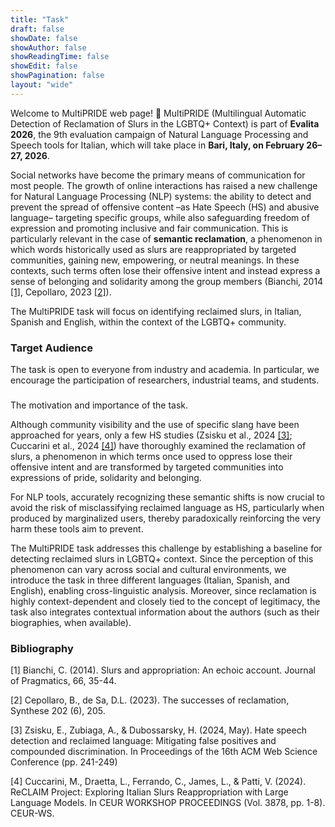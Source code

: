 ```yaml
---
title: "Task"
draft: false
showDate: false
showAuthor: false
showReadingTime: false
showEdit: false
showPagination: false
layout: "wide"
---
```

<style>
.prose, .prose-lg {
    max-width: none !important;
}
.container {
    max-width: 95vw !important;
}
</style>

Welcome to MultiPRIDE web page! 🌈
MultiPRIDE (Multilingual Automatic Detection of Reclamation of Slurs in the LGBTQ+ Context) is part of **Evalita 2026**, the 9th evaluation campaign of Natural Language Processing and Speech tools for Italian, which will take place in **Bari, Italy, on February 26–27, 2026**.

Social networks have become the primary means of communication for most people. The growth of online interactions has raised a new challenge for Natural Language Processing (NLP) systems: the ability to detect and prevent the spread of offensive content –as Hate Speech (HS) and abusive language– targeting specific groups, while also safeguarding freedom of expression and promoting inclusive and fair communication. This is particularly relevant in the case of **semantic reclamation**, a phenomenon in which words historically used as slurs are reappropriated by targeted communities, gaining new, empowering, or neutral meanings. In these contexts, such terms often lose their offensive intent and instead express a sense of belonging and solidarity among the group members (Bianchi, 2014 [[1]](#1), Cepollaro, 2023 [[2]](#2)). 

The MultiPRIDE task will focus on identifying reclaimed slurs, in Italian, Spanish and English, within  the context of the LGBTQ+ community.

### Target Audience

The task is open to everyone from industry and academia. In particular, we encourage the participation of researchers, industrial teams, and students. 



###
The motivation and importance of the task.

Although community visibility and the use of specific slang have been approached for years, only a few HS studies (Zsisku et al., 2024 [[3]](#3); Cuccarini et al., 2024 [[4]](#4)) have thoroughly examined the reclamation of slurs, a phenomenon in which terms once used to oppress lose their offensive intent and are transformed by targeted communities into expressions of pride, solidarity and belonging. 

For NLP tools, accurately recognizing these semantic shifts is now crucial to avoid the risk of misclassifying reclaimed language as HS, particularly when produced by marginalized users, thereby paradoxically reinforcing the very harm these tools aim to prevent.

The MultiPRIDE task addresses this challenge by establishing a baseline for detecting reclaimed slurs in LGBTQ+ context. Since the perception of this phenomenon can vary across social and cultural environments, we introduce the task in three different languages (Italian, Spanish, and English), enabling cross-linguistic analysis. Moreover, since reclamation is highly context-dependent and closely tied to the concept of legitimacy, the task also integrates contextual information about the authors (such as their biographies, when available).

### Bibliography
<a id="1">[1]</a> 
Bianchi, C. (2014). 
Slurs and appropriation: An echoic account. 
Journal of Pragmatics, 66, 35-44.

<a id="2">[2]</a> 
Cepollaro, B., de Sa, D.L. (2023). 
The successes of reclamation, Synthese 202 (6), 205.

<a id="3">[3]</a> 
Zsisku, E., Zubiaga, A., & Dubossarsky, H. (2024, May). 
Hate speech detection and reclaimed language: Mitigating false positives and compounded discrimination. 
In Proceedings of the 16th ACM Web Science Conference (pp. 241-249)

<a id="4">[4]</a> 
Cuccarini, M., Draetta, L., Ferrando, C., James, L., & Patti, V. (2024). 
ReCLAIM Project: Exploring Italian Slurs Reappropriation with Large Language Models. 
In CEUR WORKSHOP PROCEEDINGS (Vol. 3878, pp. 1-8). CEUR-WS.